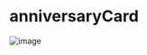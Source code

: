 # anniversaryCard

![image](https://github.com/AmandaAilin/anniversaryCard/assets/100203503/c2054956-7279-4347-825c-9ee74b1fece2)


